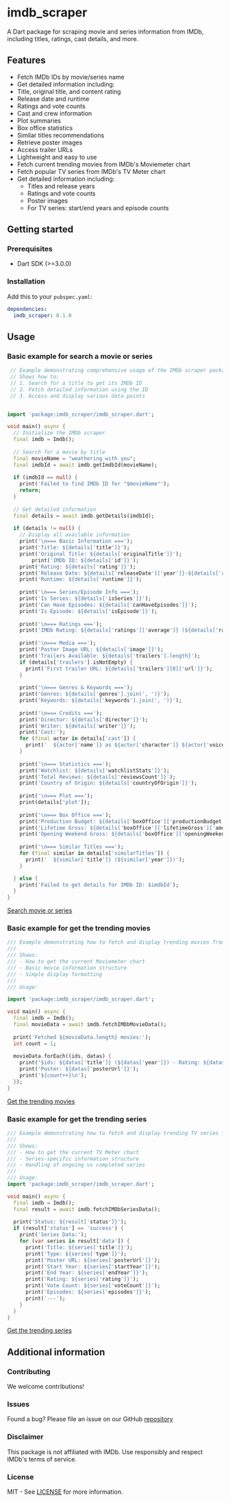 <!--
This README describes the package. If you publish this package to pub.dev,
this README's contents appear on the landing page for your package.

For information about how to write a good package README, see the guide for
[writing package pages](https://dart.dev/tools/pub/writing-package-pages).

For general information about developing packages, see the Dart guide for
[creating packages](https://dart.dev/guides/libraries/create-packages)
and the Flutter guide for
[developing packages and plugins](https://flutter.dev/to/develop-packages).
-->

# imdb_scraper

A Dart package for scraping movie and series information from IMDb, including titles, ratings, cast details, and more.

## Features

-  Fetch IMDb IDs by movie/series name
-  Get detailed information including:
  - Title, original title, and content rating
  - Release date and runtime
  - Ratings and vote counts
  - Cast and crew information
  - Plot summaries
  - Box office statistics
  - Similar titles recommendations
-  Retrieve poster images
-  Access trailer URLs
-  Lightweight and easy to use
- Fetch current trending movies from IMDb's Moviemeter chart
- Fetch popular TV series from IMDb's TV Meter chart
- Get detailed information including:
  - Titles and release years
  - Ratings and vote counts
  - Poster images
  - For TV series: start/end years and episode counts

## Getting started

### Prerequisites
- Dart SDK (>=3.0.0)


### Installation
Add this to your `pubspec.yaml`:

```yaml
dependencies:
  imdb_scraper: 0.1.0
```

## Usage

### Basic example for search a movie or series
```dart
 // Example demonstrating comprehensive usage of the IMDb scraper package.
 // Shows how to:
 // 1. Search for a title to get its IMDb ID
 // 2. Fetch detailed information using the ID
 // 3. Access and display various data points


import 'package:imdb_scraper/imdb_scraper.dart';

void main() async {
  // Initialize the IMDb scraper
  final imdb = Imdb();
  
  // Search for a movie by title
  final movieName = "weathering with you"; 
  final imdbId = await imdb.getImdbId(movieName);
  
  if (imdbId == null) {
    print('Failed to find IMDb ID for "$movieName"');
    return;
  }
  
  // Get detailed information
  final details = await imdb.getDetails(imdbId);
  
  if (details != null) {
    // Display all available information
    print('\n=== Basic Information ===');
    print('Title: ${details['title']}');
    print('Original Title: ${details['originalTitle']}');
        print('IMDb ID: ${details['id']}');
    print('Rating: ${details['rating']}');
    print('Release Date: ${details['releaseDate']['year']}-${details['releaseDate']['month']}-${details['releaseDate']['day']}');
    print('Runtime: ${details['runtime']}');
    
    print('\n=== Series/Episode Info ===');
    print('Is Series: ${details['isSeries']}');
    print('Can Have Episodes: ${details['canHaveEpisodes']}');
    print('Is Episode: ${details['isEpisode']}');
    
    print('\n=== Ratings ===');
    print('IMDb Rating: ${details['ratings']['average']} (${details['ratings']['count']} votes)');
    
    print('\n=== Media ===');
    print('Poster Image URL: ${details['image']}');
    print('Trailers Available: ${details['trailers'].length}');
    if (details['trailers'].isNotEmpty) {
      print('First trailer URL: ${details['trailers'][0]['url']}');
    }
    
    print('\n=== Genres & Keywords ===');
    print('Genres: ${details['genres'].join(', ')}');
    print('Keywords: ${details['keywords'].join(', ')}');
    
    print('\n=== Credits ===');
    print('Director: ${details['director']}');
    print('Writer: ${details['writer']}');
    print('Cast:');
    for (final actor in details['cast']) {
      print('  ${actor['name']} as ${actor['character']} ${actor['voice'] ? '(voice)' : ''}');
    }
    
    print('\n=== Statistics ===');
    print('Watchlist: ${details['watchlistStats']}');
    print('Total Reviews: ${details['reviewsCount']}');
    print('Country of Origin: ${details['countryOfOrigin']}');
    
    print('\n=== Plot ===');
    print(details['plot']);
    
    print('\n=== Box Office ===');
    print('Production Budget: ${details['boxOffice']['productionBudget']['amount']} ${details['boxOffice']['productionBudget']['currency']}');
    print('Lifetime Gross: ${details['boxOffice']['lifetimeGross']['amount']} ${details['boxOffice']['lifetimeGross']['currency']}');
    print('Opening Weekend Gross: ${details['boxOffice']['openingWeekendGross']['amount']} ${details['boxOffice']['openingWeekendGross']['currency']}');
    
    print('\n=== Similar Titles ===');
    for (final similar in details['similarTitles']) {
      print('  ${similar['title']} (${similar['year']})');
    }

  } else {
    print('Failed to get details for IMDb ID: $imdbId');
  }
}
```
[Search movie or series](https://github.com/MrTG-CodeBot/imdb_scraper/blob/main/example/example.dart)

### Basic example for get the trending movies
```dart
/// Example demonstrating how to fetch and display trending movies from IMDb.
///
/// Shows:
/// - How to get the current Moviemeter chart
/// - Basic movie information structure
/// - Simple display formatting
///
/// Usage:

import 'package:imdb_scraper/imdb_scraper.dart';

void main() async {
  final imdb = Imdb();
  final movieData = await imdb.fetchIMDbMovieData();
  
  print('Fetched ${movieData.length} movies:');
  int count = 1;
  
  movieData.forEach((ids, datas) {
    print('$ids: ${datas['title']} (${datas['year']}) - Rating: ${datas['rating']}');
    print('Poster: ${datas['posterUrl']}');
    print('${count++}\n');
  });
}
```
[Get the trending movies](https://github.com/MrTG-CodeBot/imdb_scraper/blob/main/example/gettrendingmovies.dart)


### Basic example for get the trending series
```dart
/// Example demonstrating how to fetch and display trending TV series from IMDb.
///
/// Shows:
/// - How to get the current TV Meter chart
/// - Series-specific information structure
/// - Handling of ongoing vs completed series
///
/// Usage:
import 'package:imdb_scraper/imdb_scraper.dart';

void main() async {
  final imdb = Imdb();
  final result = await imdb.fetchIMDbSeriesData();
  
  print('Status: ${result['status']}');
  if (result['status'] == 'success') {
    print('Series Data:');
    for (var series in result['data']) {
      print('Title: ${series['title']}');
      print('Type: ${series['type']}');
      print('Poster URL: ${series['posterUrl']}');
      print('Start Year: ${series['startYear']}');
      print('End Year: ${series['endYear']}');
      print('Rating: ${series['rating']}');
      print('Vote Count: ${series['voteCount']}');
      print('Episodes: ${series['episodes']}');
      print('---');
    }
  }
}

```
[Get the trending series](https://github.com/MrTG-CodeBot/imdb_scraper/blob/main/example/gettrendingseries.dart)
## Additional information

### Contributing
We welcome contributions! 

### Issues
Found a bug? Please file an issue on our GitHub [repository](https://github.com/MrTG-CodeBot/imdb_scraper/issues)

### Disclaimer
This package is not affiliated with IMDb. Use responsibly and respect IMDb's terms of service.

### License
MIT - See [LICENSE](https://github.com/MrTG-CodeBot/imdb_scraper/blob/main/LICENSE) for more information.
